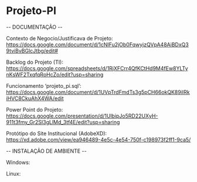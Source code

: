 # Projeto-PI

-- DOCUMENTAÇÃO --

Contexto de Negocio/Justificava de Projeto:
https://docs.google.com/document/d/1cNIFu2jOb0FqwyjzQVpA48AiBDxQ39tviBvBGlcJtbg/edit#

Backlog do Projeto (TI):
https://docs.google.com/spreadsheets/d/1RjXFCrr4QfKCtHd9M4fEw8YLTynKsWF2TxqfqRoHcZo/edit?usp=sharing

Funcionamento ‘projeto_pi.sql’:
https://docs.google.com/document/d/1UVpTrdFmdTs3g5pCH66okQK89iIRkiHVC8CkuAhX4WA/edit

Power Point do Projeto:
https://docs.google.com/presentation/d/1UlbipJo5RD22UXyH-911t3fmy_Gr2SI3gLlMd_3tf4E/edit?usp=sharing

Protótipo do Site Institucional (AdobeXD):
https://xd.adobe.com/view/ea946489-4e5c-4e54-750f-c198973f2ff1-9ca5/

-- INSTALAÇÃO DE AMBIENTE --

Windows:

Linux:
